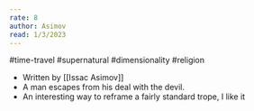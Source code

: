 ```yaml
---
rate: 8
author: Asimov
read: 1/3/2023
---
```


#time-travel #supernatural #dimensionality #religion 
- Written by [[Issac Asimov]]
- A man escapes from his deal with the devil.
- An interesting way to reframe a fairly standard trope, I like it